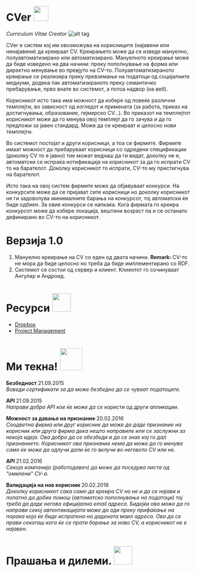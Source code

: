 # CVer <img src="http://cdn.flaticon.com/png/256/31625.png" height="40px" style="display: inline-block" />
<i>Curriculum Vitae Creator</i>
![alt tag](http://inspirationfeed.com/wp-content/uploads/2011/04/Music-resume.jpg)

CVer е систем кој им овозможува на корисниците (најавени или ненајавени) да креираат CV. Креирањето може да се изведе мануелно, полуавтоматизирано или автоматизирано. Мануелното креирање може да биде изведено на два начини: преку пополнување на форма или директно менување во превјуто на CV-то. Полуавтоматизираното креирање се реализира преку превземање на податоци од социјалните медиуми, додека пак автоматизираното преку семантичко пребарување, прво внате во системот, а потоа надвор (на веб).

Корисникот исто така има можност да избере од повеќе различни темплејти, во зависност од изгледот и примената (за работа, приказ на достигнувања, образование, гејмерско CV...). Во приказот на темплејтот корисникот може да го менува овој темплејт да го зачува и да го предложи за јавен стандард. Може да се креираат и целосно нови темплејти.

Во системот постојат и други корисници, а тоа се фирмите. Фирмите имаат можност да пребаруваат корисници со одредени спецификации (доколку CV то е јавно) тие можат веднаш да ги видат, доколку не е, автоматски се испраќа нотификација на корисникот за да го испрати CV то на барателот. Доколку корисникот го испрати, CV-то му пристигнува на барателот.

Исто така на овој систем фирмите може да објавуваат конкурси. На конкурсите може да се пријават сите корисници но доколку корисникот не ги задоволува минималните барања на конкурсот, тој автоматски ќе биде одбиен. За овие конкурси се напкаќа. Кога фирмата го креира конкурсот може да избере локација, вештини возраст па и се останато дефинирано во CV-то на корисникот.

# Верзија 1.0

1. Мануелно креирање на CV со еден од двата начини.
<b>Remark: </b> CV-то не мора да биде целосно но треба да биде имплементирано со RDF.
2. Системот се состои од сервер и клиент. Клиентот го сочинуваат Ангулар и Андроид.


# Ресурси <img src="https://s-media-cache-ak0.pinimg.com/236x/c6/a6/eb/c6a6ebcd1a2d9ecbd4311f8a4048c3c2.jpg" height="50px" />

<ul>
  <li>
    <a href="https://www.dropbox.com/sh/u0wknr58jo7hvbg/AABwkSeSJUZvkk_J4lgzcZfwa?dl=0" target="_blank">Dropbox</a>
  </li>
  <li>
    <a href="https://teamcver.visualstudio.com/DefaultCollection/CVer/_backlogs/taskboard/Design%20and%20Development#fullScreen=true" target="_blank">Project Management</a>
  </li>
</ul>

# Ми текна! <img src="https://tagesgeldheute.com/wp-content/uploads/2014/05/einfall.png" height="60px" style="display: inline-block" />

<p>
  <strong> Безбедност </strong> 21.09.2015 <br />
  <i> Воведи сертификати за да може безбедно да се чуваат податоците.  </i>
</p>

<p>
  <strong> API </strong> 21.09.2015 <br />
  <i> Направи добро API кое ќе може да се користи од други апликации.  </i>
</p>

<p>
  <strong> Можност за давање на признание </strong> 20.02.2016 <br />
  <i> Соодветна фирма или друг корисник да може да даде признание на корисник или друга фирма дека нешто направиле или се заслужни за некоја идеја. Ова добро да се обезбеди и да се знае кој го дал признанието. Корисникот ова признание нема да може да го менува само ќе може да одлучи дали ќе го вклучи во неговото CV или не. </i>
</p>

<p>
  <strong> API </strong> 21.02.2016 <br />
  <i> Секоја компанија (работодавач) да може да поседува листа од "омилени" CV-a.  </i>
</p>

<p>
  <strong> Валидација на нов корисник </strong> 20.02.2016 <br />
  <i> Доколку корисникот сака само да креира CV но не и да се најави и попатно да добие помош (автоматско пополнување на податоци)
  тој треба да даде негова официјална email адреса. Бидејќи ова може да го направи секој автентикацијата може да оди преку прифаќање на порака која ќе биде испратена на дадената маил адреса. Ова да се прави секогаш кога ќе се прати барање за ново CV, а корисникот не е најавен.</i>
</p>



# Прашања и дилеми. <img src="http://eoi-eivissa.com/images/stories/recursos/question%202.png" height="50px" style="display: inline-block" />
